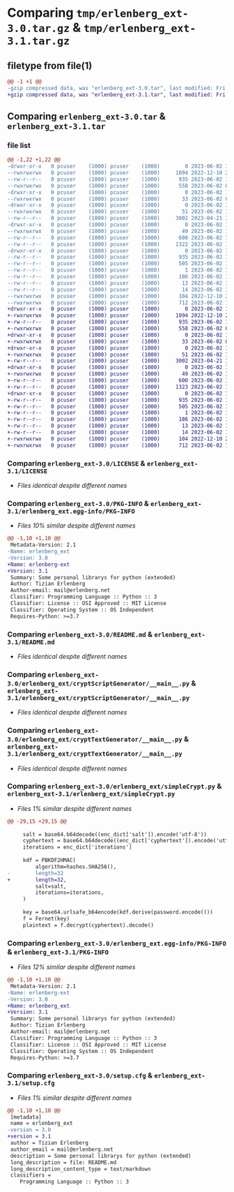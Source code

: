 # Comparing `tmp/erlenberg_ext-3.0.tar.gz` & `tmp/erlenberg_ext-3.1.tar.gz`

## filetype from file(1)

```diff
@@ -1 +1 @@
-gzip compressed data, was "erlenberg_ext-3.0.tar", last modified: Fri Jun  2 13:19:49 2023, max compression
+gzip compressed data, was "erlenberg_ext-3.1.tar", last modified: Fri Jun  2 13:22:17 2023, max compression
```

## Comparing `erlenberg_ext-3.0.tar` & `erlenberg_ext-3.1.tar`

### file list

```diff
@@ -1,22 +1,22 @@
-drwxr-xr-x   0 pcuser    (1000) pcuser    (1000)        0 2023-06-02 13:19:49.305442 erlenberg_ext-3.0/
--rwxrwxrwx   0 pcuser    (1000) pcuser    (1000)     1094 2022-12-10 23:42:16.000000 erlenberg_ext-3.0/LICENSE
--rw-r--r--   0 pcuser    (1000) pcuser    (1000)      935 2023-06-02 13:19:49.305442 erlenberg_ext-3.0/PKG-INFO
--rwxrwxrwx   0 pcuser    (1000) pcuser    (1000)      558 2023-06-02 09:37:20.000000 erlenberg_ext-3.0/README.md
-drwxr-xr-x   0 pcuser    (1000) pcuser    (1000)        0 2023-06-02 13:19:49.303442 erlenberg_ext-3.0/erlenberg_ext/
--rwxrwxrwx   0 pcuser    (1000) pcuser    (1000)       33 2023-06-02 09:19:40.000000 erlenberg_ext-3.0/erlenberg_ext/__init__.py
-drwxr-xr-x   0 pcuser    (1000) pcuser    (1000)        0 2023-06-02 13:19:49.304442 erlenberg_ext-3.0/erlenberg_ext/cryptScriptGenerator/
--rwxrwxrwx   0 pcuser    (1000) pcuser    (1000)       51 2023-06-02 11:49:55.000000 erlenberg_ext-3.0/erlenberg_ext/cryptScriptGenerator/__init__.py
--rw-r--r--   0 pcuser    (1000) pcuser    (1000)     3002 2023-04-21 13:05:05.000000 erlenberg_ext-3.0/erlenberg_ext/cryptScriptGenerator/__main__.py
-drwxr-xr-x   0 pcuser    (1000) pcuser    (1000)        0 2023-06-02 13:19:49.305442 erlenberg_ext-3.0/erlenberg_ext/cryptTextGenerator/
--rwxrwxrwx   0 pcuser    (1000) pcuser    (1000)       49 2023-06-02 13:02:16.000000 erlenberg_ext-3.0/erlenberg_ext/cryptTextGenerator/__init__.py
--rw-r--r--   0 pcuser    (1000) pcuser    (1000)      600 2023-06-02 13:13:20.000000 erlenberg_ext-3.0/erlenberg_ext/cryptTextGenerator/__main__.py
--rw-r--r--   0 pcuser    (1000) pcuser    (1000)     1322 2023-06-02 13:14:56.000000 erlenberg_ext-3.0/erlenberg_ext/simpleCrypt.py
-drwxr-xr-x   0 pcuser    (1000) pcuser    (1000)        0 2023-06-02 13:19:49.304442 erlenberg_ext-3.0/erlenberg_ext.egg-info/
--rw-r--r--   0 pcuser    (1000) pcuser    (1000)      935 2023-06-02 13:19:49.000000 erlenberg_ext-3.0/erlenberg_ext.egg-info/PKG-INFO
--rw-r--r--   0 pcuser    (1000) pcuser    (1000)      505 2023-06-02 13:19:49.000000 erlenberg_ext-3.0/erlenberg_ext.egg-info/SOURCES.txt
--rw-r--r--   0 pcuser    (1000) pcuser    (1000)        1 2023-06-02 13:19:49.000000 erlenberg_ext-3.0/erlenberg_ext.egg-info/dependency_links.txt
--rw-r--r--   0 pcuser    (1000) pcuser    (1000)      186 2023-06-02 13:19:49.000000 erlenberg_ext-3.0/erlenberg_ext.egg-info/entry_points.txt
--rw-r--r--   0 pcuser    (1000) pcuser    (1000)       13 2023-06-02 13:19:49.000000 erlenberg_ext-3.0/erlenberg_ext.egg-info/requires.txt
--rw-r--r--   0 pcuser    (1000) pcuser    (1000)       14 2023-06-02 13:19:49.000000 erlenberg_ext-3.0/erlenberg_ext.egg-info/top_level.txt
--rwxrwxrwx   0 pcuser    (1000) pcuser    (1000)      104 2022-12-10 21:33:18.000000 erlenberg_ext-3.0/pyproject.toml
--rwxrwxrwx   0 pcuser    (1000) pcuser    (1000)      712 2023-06-02 13:19:49.305442 erlenberg_ext-3.0/setup.cfg
+drwxr-xr-x   0 pcuser    (1000) pcuser    (1000)        0 2023-06-02 13:22:17.005403 erlenberg_ext-3.1/
+-rwxrwxrwx   0 pcuser    (1000) pcuser    (1000)     1094 2022-12-10 23:42:16.000000 erlenberg_ext-3.1/LICENSE
+-rw-r--r--   0 pcuser    (1000) pcuser    (1000)      935 2023-06-02 13:22:17.005403 erlenberg_ext-3.1/PKG-INFO
+-rwxrwxrwx   0 pcuser    (1000) pcuser    (1000)      558 2023-06-02 09:37:20.000000 erlenberg_ext-3.1/README.md
+drwxr-xr-x   0 pcuser    (1000) pcuser    (1000)        0 2023-06-02 13:22:17.003403 erlenberg_ext-3.1/erlenberg_ext/
+-rwxrwxrwx   0 pcuser    (1000) pcuser    (1000)       33 2023-06-02 09:19:40.000000 erlenberg_ext-3.1/erlenberg_ext/__init__.py
+drwxr-xr-x   0 pcuser    (1000) pcuser    (1000)        0 2023-06-02 13:22:17.004403 erlenberg_ext-3.1/erlenberg_ext/cryptScriptGenerator/
+-rwxrwxrwx   0 pcuser    (1000) pcuser    (1000)       51 2023-06-02 11:49:55.000000 erlenberg_ext-3.1/erlenberg_ext/cryptScriptGenerator/__init__.py
+-rw-r--r--   0 pcuser    (1000) pcuser    (1000)     3002 2023-04-21 13:05:05.000000 erlenberg_ext-3.1/erlenberg_ext/cryptScriptGenerator/__main__.py
+drwxr-xr-x   0 pcuser    (1000) pcuser    (1000)        0 2023-06-02 13:22:17.005403 erlenberg_ext-3.1/erlenberg_ext/cryptTextGenerator/
+-rwxrwxrwx   0 pcuser    (1000) pcuser    (1000)       49 2023-06-02 13:02:16.000000 erlenberg_ext-3.1/erlenberg_ext/cryptTextGenerator/__init__.py
+-rw-r--r--   0 pcuser    (1000) pcuser    (1000)      600 2023-06-02 13:13:20.000000 erlenberg_ext-3.1/erlenberg_ext/cryptTextGenerator/__main__.py
+-rw-r--r--   0 pcuser    (1000) pcuser    (1000)     1323 2023-06-02 13:21:08.000000 erlenberg_ext-3.1/erlenberg_ext/simpleCrypt.py
+drwxr-xr-x   0 pcuser    (1000) pcuser    (1000)        0 2023-06-02 13:22:17.004403 erlenberg_ext-3.1/erlenberg_ext.egg-info/
+-rw-r--r--   0 pcuser    (1000) pcuser    (1000)      935 2023-06-02 13:22:16.000000 erlenberg_ext-3.1/erlenberg_ext.egg-info/PKG-INFO
+-rw-r--r--   0 pcuser    (1000) pcuser    (1000)      505 2023-06-02 13:22:17.000000 erlenberg_ext-3.1/erlenberg_ext.egg-info/SOURCES.txt
+-rw-r--r--   0 pcuser    (1000) pcuser    (1000)        1 2023-06-02 13:22:16.000000 erlenberg_ext-3.1/erlenberg_ext.egg-info/dependency_links.txt
+-rw-r--r--   0 pcuser    (1000) pcuser    (1000)      186 2023-06-02 13:22:16.000000 erlenberg_ext-3.1/erlenberg_ext.egg-info/entry_points.txt
+-rw-r--r--   0 pcuser    (1000) pcuser    (1000)       13 2023-06-02 13:22:16.000000 erlenberg_ext-3.1/erlenberg_ext.egg-info/requires.txt
+-rw-r--r--   0 pcuser    (1000) pcuser    (1000)       14 2023-06-02 13:22:16.000000 erlenberg_ext-3.1/erlenberg_ext.egg-info/top_level.txt
+-rwxrwxrwx   0 pcuser    (1000) pcuser    (1000)      104 2022-12-10 21:33:18.000000 erlenberg_ext-3.1/pyproject.toml
+-rwxrwxrwx   0 pcuser    (1000) pcuser    (1000)      712 2023-06-02 13:22:17.005403 erlenberg_ext-3.1/setup.cfg
```

### Comparing `erlenberg_ext-3.0/LICENSE` & `erlenberg_ext-3.1/LICENSE`

 * *Files identical despite different names*

### Comparing `erlenberg_ext-3.0/PKG-INFO` & `erlenberg_ext-3.1/erlenberg_ext.egg-info/PKG-INFO`

 * *Files 10% similar despite different names*

```diff
@@ -1,10 +1,10 @@
 Metadata-Version: 2.1
-Name: erlenberg_ext
-Version: 3.0
+Name: erlenberg-ext
+Version: 3.1
 Summary: Some personal librarys for python (extended)
 Author: Tizian Erlenberg
 Author-email: mail@erlenberg.net
 Classifier: Programming Language :: Python :: 3
 Classifier: License :: OSI Approved :: MIT License
 Classifier: Operating System :: OS Independent
 Requires-Python: >=3.7
```

### Comparing `erlenberg_ext-3.0/README.md` & `erlenberg_ext-3.1/README.md`

 * *Files identical despite different names*

### Comparing `erlenberg_ext-3.0/erlenberg_ext/cryptScriptGenerator/__main__.py` & `erlenberg_ext-3.1/erlenberg_ext/cryptScriptGenerator/__main__.py`

 * *Files identical despite different names*

### Comparing `erlenberg_ext-3.0/erlenberg_ext/cryptTextGenerator/__main__.py` & `erlenberg_ext-3.1/erlenberg_ext/cryptTextGenerator/__main__.py`

 * *Files identical despite different names*

### Comparing `erlenberg_ext-3.0/erlenberg_ext/simpleCrypt.py` & `erlenberg_ext-3.1/erlenberg_ext/simpleCrypt.py`

 * *Files 1% similar despite different names*

```diff
@@ -29,15 +29,15 @@
     
     salt = base64.b64decode((enc_dict['salt']).encode('utf-8'))
     cyphertext = base64.b64decode((enc_dict['cyphertext']).encode('utf-8'))
     iterations = enc_dict['iterations']
     
     kdf = PBKDF2HMAC(
         algorithm=hashes.SHA256(),
-        length=32
+        length=32,
         salt=salt,
         iterations=iterations,
     )
     
     key = base64.urlsafe_b64encode(kdf.derive(password.encode()))
     f = Fernet(key)
     plaintext = f.decrypt(cyphertext).decode()
```

### Comparing `erlenberg_ext-3.0/erlenberg_ext.egg-info/PKG-INFO` & `erlenberg_ext-3.1/PKG-INFO`

 * *Files 12% similar despite different names*

```diff
@@ -1,10 +1,10 @@
 Metadata-Version: 2.1
-Name: erlenberg-ext
-Version: 3.0
+Name: erlenberg_ext
+Version: 3.1
 Summary: Some personal librarys for python (extended)
 Author: Tizian Erlenberg
 Author-email: mail@erlenberg.net
 Classifier: Programming Language :: Python :: 3
 Classifier: License :: OSI Approved :: MIT License
 Classifier: Operating System :: OS Independent
 Requires-Python: >=3.7
```

### Comparing `erlenberg_ext-3.0/setup.cfg` & `erlenberg_ext-3.1/setup.cfg`

 * *Files 1% similar despite different names*

```diff
@@ -1,10 +1,10 @@
 [metadata]
 name = erlenberg_ext
-version = 3.0
+version = 3.1
 author = Tizian Erlenberg
 author_email = mail@erlenberg.net
 description = Some personal librarys for python (extended)
 long_description = file: README.md
 long_description_content_type = text/markdown
 classifiers = 
 	Programming Language :: Python :: 3
```


